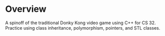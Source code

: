 # Overview

A spinoff of the traditional Donky Kong video game using C++ for CS 32. Practice using class inheritance, polymorphism, pointers, and STL classes.
